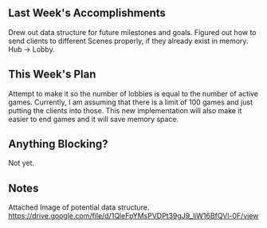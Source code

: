 ## Last Week's Accomplishments

Drew out data structure for future milestones and goals.
Figured out how to send clients to different Scenes properly, if they already exist in memory. Hub -> Lobby.

## This Week's Plan

Attempt to make it so the number of lobbies is equal to the number of active games. Currently, I am assuming that there is a limit of 100 games and just putting the clients into those. 
This new implementation will also make it easier to end games and it will save memory space.

## Anything Blocking?

Not yet.

## Notes

Attached Image of potential data structure.
https://drive.google.com/file/d/1QleFpYMsPVDPt39gJ9_liW16BfQVl-0F/view